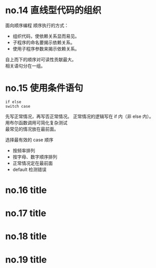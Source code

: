# no.14 直线型代码的组织

面向顺序编程
顺序执行的方式：

- 组织代码，使依赖关系显而易见。
- 子程序的命名要揭示依赖关系。
- 使用子程序参数来揭示依赖关系。

自上而下的顺序对可读性贡献最大。  
相关语句分在一组。

# no.15 使用条件语句

```
if else
switch case
```

先写正常情况，再写否正常情况。
正常情况的逻辑写在 if 内（非 else 内）。  
用布尔函数调用可简化复杂测试  
最常见的情况放在最前面。

选择最有效的 case 顺序

- 按频率排列
- 按字母、数字顺序排列
- 正常情况定在最前面
- default 检测错误

# no.16 title

# no.17 title

# no.18 title

# no.19 title
